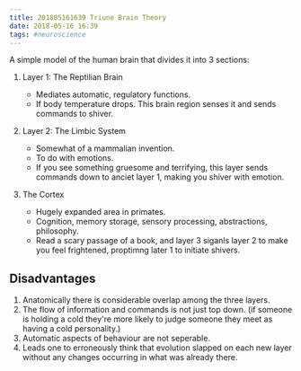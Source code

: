 ```yaml
---
title: 201805161639 Triune Brain Theory
date: 2018-05-16 16:39
tags: #neuroscience
---
```


A simple model of the human brain that divides it into 3 sections:

1. Layer 1: The Reptilian Brain
    + Mediates automatic, regulatory functions.
    + If body temperature drops. This brain region senses it and sends commands to shiver.

2. Layer 2: The Limbic System
    + Somewhat of a mammalian invention.
    + To do with emotions.
    + If you see something gruesome and terrifying, this layer sends commands down to anciet layer 1, making you shiver with emotion.

3. The Cortex
    + Hugely expanded area in primates.
    + Cognition, memory storage, sensory processing, abstractions, philosophy.
    + Read a scary passage of a book, and layer 3 siganls layer 2 to make you feel frightened, proptimng later 1 to initiate shivers.

## Disadvantages
1. Anatomically there is considerable overlap among the three layers.
2. The flow of information and commands is not just top down. (if someone is holding a cold they're more likely to judge someone they meet as having a cold personality.)
3. Automatic aspects of behaviour are not seperable.
4. Leads one to erroneously think that evolution slapped on each new layer without any changes occurring in what was already there.

